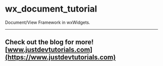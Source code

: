 # wx_document_tutorial

Document/View Framework in wxWidgets.

---
Check out the blog for more! [www.justdevtutorials.com](https://www.justdevtutorials.com)
---
